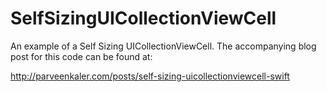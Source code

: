 # SelfSizingUICollectionViewCell

An example of a Self Sizing UICollectionViewCell.  The accompanying
blog post for this code can be found at:

http://parveenkaler.com/posts/self-sizing-uicollectionviewcell-swift
